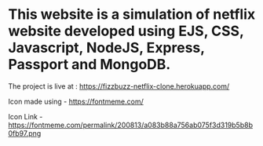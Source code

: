 # This website is a simulation of netflix website developed using EJS, CSS, Javascript, NodeJS, Express, Passport and MongoDB.

The project is live at : https://fizzbuzz-netflix-clone.herokuapp.com/



Icon made using - https://fontmeme.com/

Icon Link - https://fontmeme.com/permalink/200813/a083b88a756ab075f3d319b5b8b0fb97.png


